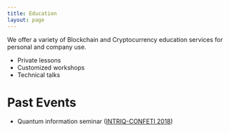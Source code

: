 ```yaml
---
title: Education 
layout: page 
---
```



<head>
<script src="https://ajax.googleapis.com/ajax/libs/jquery/3.2.1/jquery.min.js"></script>
</head>

<style>

#test p {
  opacity: 0;
}
</style>

<script>
$("#test p").delay(10).animate({ opacity: 1  }, 700);
</script>

<p id="test"> We offer a variety of Blockchain and Cryptocurrency education services for personal and company use.
</p>

* Private lessons
* Customized workshops
* Technical talks 


<h1> Past Events </h1>

* Quantum information seminar (<a href="/education/Talks/2018CONFETI.pdf" target="_blank">INTRIQ-CONFETI 2018</a>)
